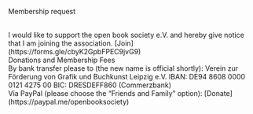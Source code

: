 Membership request

<br/>
I would like to support the open book society e.V. and hereby give notice that I am joining the association.  
[Join](https://forms.gle/cbyK2GpbFPEC9jvG9)

<br/>
Donations and Membership Fees

<br/>
By bank transfer please to (the new name is official shortly):  
Verein zur Förderung von Grafik und Buchkunst Leipzig e.V.  
IBAN: DE94 8608 0000 0121 4275 00  
BIC: DRESDEFF860 (Commerzbank)

<br/>
Via PayPal (please choose the “Friends and Family” option):  
[Donate](https://paypal.me/openbooksociety)
